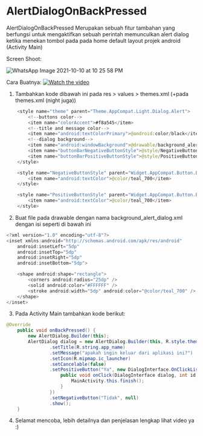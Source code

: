 # AlertDialogOnBackPressed

AlertDialogOnBackPressed Merupakan sebuah fitur tambahan yang berfungsi untuk mengaktifkan sebuah perintah memunculkan alert dialog ketika menekan tombol pada pada home default layout projek android (Activity Main)
 
Screen Shoot:

![WhatsApp Image 2021-10-10 at 10 25 58 PM](https://user-images.githubusercontent.com/12369746/136702424-da210359-6520-48d3-b1e5-13708fd92ff4.jpeg)

Cara Buatnya:
[![Watch the video](https://user-images.githubusercontent.com/12369746/136702560-a5d4e991-d9d2-4662-b470-40b4c52b15a7.png)](
 https://www.youtube.com/watch?v=uX-OeWeFVHs)

1. Tambahkan kode dibawah ini pada res > values > themes.xml (+pada themes.xml (night juga))
```java
    <style name="theme" parent="Theme.AppCompat.Light.Dialog.Alert">
        <!--buttons color-->
        <item name="colorAccent">#f8a545</item>
        <!--title and message color-->
        <item name="android:textColorPrimary">@android:color/black</item>
        <!--dialog background-->
        <item name="android:windowBackground">@drawable/background_alert_dialog</item>
        <item name="buttonBarNegativeButtonStyle">@style/NegativeButtonStyle</item>
        <item name="buttonBarPositiveButtonStyle">@style/PositiveButtonStyle</item>
    </style>

    <style name="NegativeButtonStyle" parent="Widget.AppCompat.Button.ButtonBar.AlertDialog">
        <item name="android:textColor">@color/teal_700</item>
    </style>

    <style name="PositiveButtonStyle" parent="Widget.AppCompat.Button.ButtonBar.AlertDialog">
        <item name="android:textColor">@color/teal_700</item>
    </style>
```

2. Buat file pada drawable dengan nama background_alert_dialog.xml dengan isi seperti di bawah ini
```java
<?xml version="1.0" encoding="utf-8"?>
<inset xmlns:android="http://schemas.android.com/apk/res/android"
    android:insetLeft="5dp"
    android:insetTop="5dp"
    android:insetRight="5dp"
    android:insetBottom="5dp">

    <shape android:shape="rectangle">
        <corners android:radius="25dp" />
        <solid android:color="#FFFFFF" />
        <stroke android:width="5dp" android:color="@color/teal_700" />
    </shape>
</inset>
```
3. Pada Activity Main tambahkan kode berikut:
```java
@Override
    public void onBackPressed() {
        new AlertDialog.Builder(this);
        AlertDialog dialog = new AlertDialog.Builder(this, R.style.theme)
                .setTitle(R.string.app_name)
                .setMessage("apakah ingin keluar dari aplikasi ini?")
                .setIcon(R.mipmap.ic_launcher)
                .setCancelable(false)
                .setPositiveButton("Ya", new DialogInterface.OnClickListener() {
                    public void onClick(DialogInterface dialog, int id) {
                        MainActivity.this.finish();
                    }
                })
                .setNegativeButton("Tidak", null)
                .show();
    }
```

4. Selamat mencoba, lebih detailnya dan penjelasan lengkap lihat video ya :)
